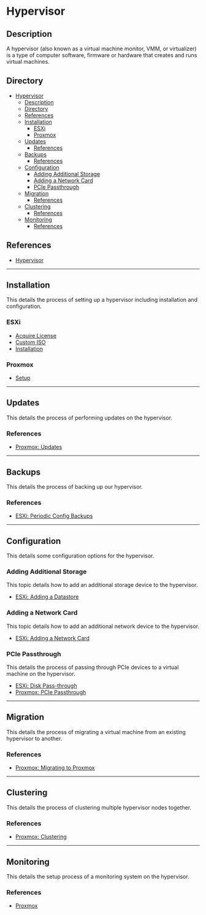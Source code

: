 # Hypervisor

## Description

A hypervisor (also known as a virtual machine monitor, VMM, or virtualizer) is a type of computer software, firmware or hardware that creates and runs virtual machines.

## Directory

- [Hypervisor](#hypervisor)
  - [Description](#description)
  - [Directory](#directory)
  - [References](#references)
  - [Installation](#installation)
    - [ESXi](#esxi)
    - [Proxmox](#proxmox)
  - [Updates](#updates)
    - [References](#references-1)
  - [Backups](#backups)
    - [References](#references-2)
  - [Configuration](#configuration)
    - [Adding Additional Storage](#adding-additional-storage)
    - [Adding a Network Card](#adding-a-network-card)
    - [PCIe Passthrough](#pcie-passthrough)
  - [Migration](#migration)
    - [References](#references-3)
  - [Clustering](#clustering)
    - [References](#references-4)
  - [Monitoring](#monitoring)
    - [References](#references-5)

## References

- [Hypervisor](https://en.wikipedia.org/wiki/Hypervisor)

---

## Installation

This details the process of setting up a hypervisor including installation and configuration.

### ESXi

- [Acquire License](../topics/esxi.md#acquire-license)
- [Custom ISO](../topics/esxi.md#custom-iso)
- [Installation](../topics/esxi.md#installation)

### Proxmox

- [Setup](../topics/proxmox.md#setup)

---

## Updates

This details the process of performing updates on the hypervisor.

### References

- [Proxmox: Updates](../topics/proxmox.md#updates)

---

## Backups

This details the process of backing up our hypervisor.

### References

- [ESXi: Periodic Config Backups](../topics/esxi.md#periodic-config-backups)

---

## Configuration

This details some configuration options for the hypervisor.

### Adding Additional Storage

This topic details how to add an additional storage device to the hypervisor.

- [ESXi: Adding a Datastore](../topics/esxi.md#adding-a-datastore)

### Adding a Network Card

This topic details how to add an additional network device to the hypervisor.

- [ESXi: Adding a Network Card](../topics/esxi.md#adding-a-network-card)

### PCIe Passthrough

This details the process of passing through PCIe devices to a virtual machine on the hypervisor.

- [ESXi: Disk Pass-through](../topics/esxi.md#disk-pass-through)
- [Proxmox: PCIe Passthrough](../topics/proxmox.md#pcie-passthrough)

---

## Migration

This details the process of migrating a virtual machine from an existing hypervisor to another.

### References

- [Proxmox: Migrating to Proxmox](../topics/proxmox.md#migrating-to-proxmox)

---

## Clustering

This details the process of clustering multiple hypervisor nodes together.

### References

- [Proxmox: Clustering](../topics/proxmox.md#clustering)

---

## Monitoring

This details the setup process of a monitoring system on the hypervisor.

### References

- [Proxmox](../topics/proxmox.md#monitoring)

